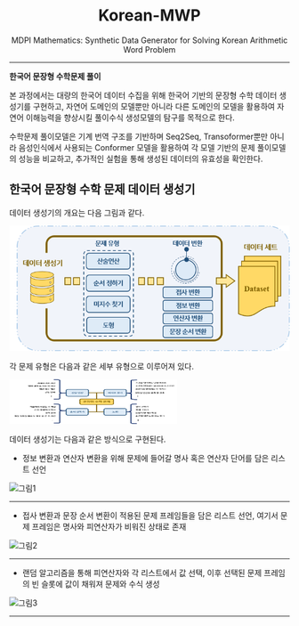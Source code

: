 <div align="center">
 
# Korean-MWP
MDPI Mathematics: Synthetic Data Generator for Solving Korean Arithmetic Word Problem 
</div>

---

**한국어 문장형 수학문제 풀이**

 본 과정에서는 대량의 한국어 데이터 수집을 위해 한국어 기반의 문장형 수학 데이터 생성기를 구현하고, 자연어 도메인의 모델뿐만 아니라 다른 도메인의 모델을 활용하여 자연어 이해능력을 향상시킬 풀이수식 생성모델의 탐구를 목적으로 한다. 
 
 수학문제 풀이모델은 기계 번역 구조를 기반하며 Seq2Seq, Transoformer뿐만 아니라 음성인식에서 사용되는 Conformer 모델을 활용하여 각 모델 기반의 문제 풀이모델의 성능을 비교하고, 추가적인 실험을 통해 생성된 데이터의 유효성을 확인한다. 


## 한국어 문장형 수학 문제 데이터 생성기

데이터 생성기의 개요는 다음 그림과 같다.

<p align="center">
<img src = https://github.com/kkkkkkkm/Korean-MWP/blob/main/imgs/%EA%B7%B8%EB%A6%BC4.png >

</p>


각 문제 유형은 다음과 같은 세부 유형으로 이루어져 있다. 


<img src = https://github.com/kkkkkkkm/Korean-MWP/blob/main/imgs/%EA%B7%B8%EB%A6%BC5.png width = "60%" height = "80">


데이터 생성기는 다음과 같은 방식으로 구현된다.


- 정보 변환과 연산자 변환을 위해 문제에 들어갈 명사 혹은 연산자 단어를 담은 리스트 선언


![그림1](https://github.com/kkkkkkkm/Korean-MWP/assets/69561492/45e7625b-b3bf-47db-ac6f-e837b045ec8f)

---

 
- 접사 변환과 문장 순서 변환이 적용된 문제 프레임들을 담은 리스트 선언, 여기서 문제 프레임은 명사와 피연산자가 비워진 상태로 존재


![그림2](https://github.com/kkkkkkkm/Korean-MWP/assets/69561492/7168e56b-cbd2-4f4c-bcb1-3e89f7433625)

---

- 랜덤 알고리즘을 통해 피연산자와 각 리스트에서 값 선택, 이후 선택된 문제 프레임의 빈 슬롯에 값이 채워져 문제와 수식 생성 

![그림3](https://github.com/kkkkkkkm/Korean-MWP/assets/69561492/440c9c2d-bc80-4a31-b88b-53eaef9032f4)

---
